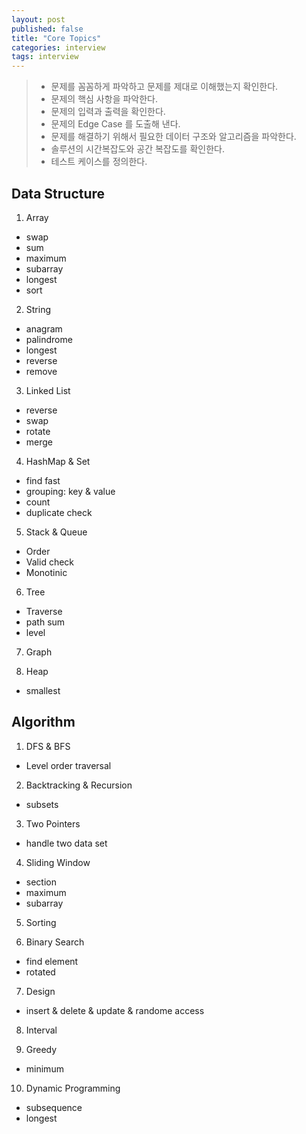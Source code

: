 ```yaml
---
layout: post
published: false
title: "Core Topics"
categories: interview
tags: interview
---
```


> - 문제를 꼼꼼하게 파악하고 문제를 제대로 이해했는지 확인한다.
> - 문제의 핵심 사항을 파악한다.
> - 문제의 입력과 출력을 확인한다.
> - 문제의 Edge Case 를 도출해 낸다.
> - 문제를 해결하기 위해서 필요한 데이터 구조와 알고리즘을 파악한다.
> - 솔루션의 시간복잡도와 공간 복잡도를 확인한다.
> - 테스트 케이스를 정의한다.

## Data Structure

1. Array
- swap
- sum
- maximum
- subarray
- longest
- sort

2. String
- anagram
- palindrome
- longest
- reverse
- remove

3. Linked List
- reverse
- swap
- rotate
- merge

4. HashMap & Set
- find fast
- grouping: key & value
- count
- duplicate check

5. Stack & Queue
- Order
- Valid check
- Monotinic

6. Tree
- Traverse
- path sum
- level

7. Graph

8. Heap
- smallest

## Algorithm

1. DFS & BFS
- Level order traversal

2. Backtracking & Recursion
- subsets

3. Two Pointers
- handle two data set

4. Sliding Window
- section
- maximum
- subarray

5. Sorting

6. Binary Search
- find element
- rotated

7. Design
- insert & delete & update & randome access

8. Interval

9. Greedy
- minimum

10. Dynamic Programming
- subsequence
- longest